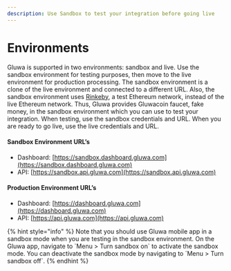 ```yaml
---
description: Use Sandbox to test your integration before going live
---
```


# Environments

Gluwa is supported in two environments: sandbox and live. Use the sandbox environment for testing purposes, then move to the live environment for production processing. The sandbox environment is a clone of the live environment and connected to a different URL. Also, the sandbox environment uses [Rinkeby](https://www.rinkeby.io/), a test Ethereum network, instead of the live Ethereum network. Thus, Gluwa provides Gluwacoin faucet, fake money, in the sandbox environment which you can use to test your integration. When testing, use the sandbox credentials and URL. When you are ready to go live, use the live credentials and URL.

#### **Sandbox Environment URL’s**

* Dashboard: [https://sandbox.dashboard.gluwa.com](https://sandbox.dashboard.gluwa.com)
* API: [https://sandbox.api.gluwa.com](https://sandbox.api.gluwa.com)

#### **Production Environment URL’s**

* Dashboard: [https://dashboard.gluwa.com](https://dashboard.gluwa.com)
* API: [https://api.gluwa.com](https://api.gluwa.com)

{% hint style="info" %}
Note that you should use Gluwa mobile app in a sandbox mode when you are testing in the sandbox environment. On the Gluwa app, navigate to \`Menu &gt; Turn sandbox on\` to activate the sandbox mode. You can deactivate the sandbox mode by navigating to \`Menu &gt; Turn sandbox off\`.
{% endhint %}

